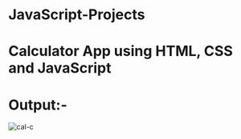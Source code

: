 # JavaScript-Projects
# Calculator App using HTML, CSS and JavaScript


                                                      
  # Output:-
                                                      
                                                    
  ![cal-c](https://github.com/user-attachments/assets/366a85cc-e512-4657-8b87-aa47edfdd572)
